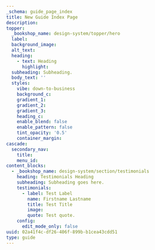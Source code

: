 ```yaml
---
_schema: guide_page_index
title: New Guide Index Page
description:
topper:
  _bookshop_name: design-system/topper/hero
  label:
  background_image:
  alt_text:
  heading:
    - text: Heading
      highlight:
  subheading: Subheading.
  body_text: ''
  styles:
    vibe: down-to-business
    background_c:
    gradient_1:
    gradient_2:
    gradient_3:
    heading_c:
    enable_blend: false
    enable_pattern: false
    tint_opacity: '0.5'
    container_margin:
cascade:
  secondary_nav:
    title:
    menu_id:
content_blocks:
  - _bookshop_name: design-system/section/testimonials
    heading: Testimonials Heading
    subheading: Subheading goes here.
    testimonials:
      - label: Test Label
        name: Firstname Lastname
        title: Test Title
        image:
        quote: Test quote.
    config:
      edit_mode_only: false
uuid: 02a41f4c-df26-406f-899b-b1cea43cdd51
type: guide
---
```

